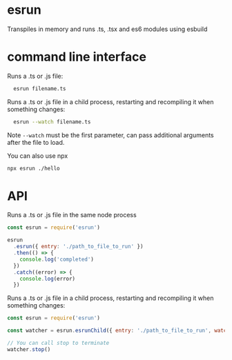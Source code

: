 # esrun

Transpiles in memory and runs .ts, .tsx and es6 modules using esbuild

# command line interface

Runs a .ts or .js file:

```sh
  esrun filename.ts
```

Runs a .ts or .js file in a child process, restarting and recompiling it when something changes:

```sh
  esrun --watch filename.ts
```

Note `--watch` must be the first parameter, can pass additional arguments after the file to load.

You can also use npx

```sh
npx esrun ./hello
```

# API

Runs a .ts or .js file in the same node process

```js
const esrun = require('esrun')

esrun
  .esrun({ entry: './path_to_file_to_run' })
  .then(() => {
    console.log('completed')
  })
  .catch((error) => {
    console.log(error)
  })
```

Runs a .ts or .js file in a child process, restarting and recompiling it when something changes:

```js
const esrun = require('esrun')

const watcher = esrun.esrunChild({ entry: './path_to_file_to_run', watch: true })

// You can call stop to terminate
watcher.stop()
```

